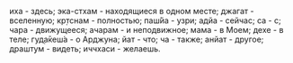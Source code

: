 иха - здесь; эка-стхам - находящиеся в одном месте; джагат - вселенную; кр̣тснам - полностью; паш́йа - узри; адйа - сейчас; са - с; чара - движущееся; ачарам - и неподвижное; мама - в Моем; дехе - в теле; гуд̣а̄кеш́а - о Арджуна; йат - что; ча - также; анйат - другое; драшт̣ум - видеть; иччхаси - желаешь.
